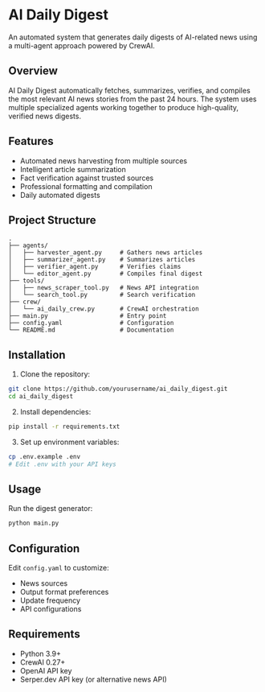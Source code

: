 # AI Daily Digest

An automated system that generates daily digests of AI-related news using a multi-agent approach powered by CrewAI.

## Overview

AI Daily Digest automatically fetches, summarizes, verifies, and compiles the most relevant AI news stories from the past 24 hours. The system uses multiple specialized agents working together to produce high-quality, verified news digests.

## Features

- Automated news harvesting from multiple sources
- Intelligent article summarization
- Fact verification against trusted sources
- Professional formatting and compilation
- Daily automated digests

## Project Structure

```
.
├── agents/
│   ├── harvester_agent.py     # Gathers news articles
│   ├── summarizer_agent.py    # Summarizes articles
│   ├── verifier_agent.py      # Verifies claims
│   └── editor_agent.py        # Compiles final digest
├── tools/
│   ├── news_scraper_tool.py   # News API integration
│   └── search_tool.py         # Search verification
├── crew/
│   └── ai_daily_crew.py       # CrewAI orchestration
├── main.py                    # Entry point
├── config.yaml                # Configuration
└── README.md                  # Documentation
```

## Installation

1. Clone the repository:
```bash
git clone https://github.com/yourusername/ai_daily_digest.git
cd ai_daily_digest
```

2. Install dependencies:
```bash
pip install -r requirements.txt
```

3. Set up environment variables:
```bash
cp .env.example .env
# Edit .env with your API keys
```

## Usage

Run the digest generator:

```bash
python main.py
```

## Configuration

Edit `config.yaml` to customize:
- News sources
- Output format preferences
- Update frequency
- API configurations

## Requirements

- Python 3.9+
- CrewAI 0.27+
- OpenAI API key
- Serper.dev API key (or alternative news API)
